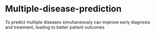 # Multiple-disease-prediction
To predict multiple diseases simultaneously can improve early diagnosis and treatment, leading to better patient outcomes 

